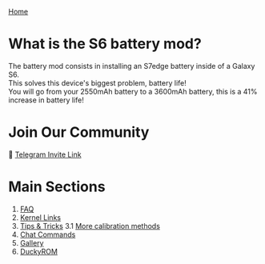[Home](/index.md)

# What is the S6 battery mod?
The battery mod consists in installing an S7edge battery inside of a Galaxy S6. <br/>
This solves this device's biggest problem, battery life! <br/>
You will go from your 2550mAh battery to a 3600mAh battery, this is a 41% increase in battery life!

# Join Our Community
💬 [Telegram Invite Link](https://t.me/BatteryMod)

# Main Sections
1. [FAQ](/faq.md)
2. [Kernel Links](/links.md)
3. [Tips & Tricks](/statsreset.md)
  3.1 [More calibration methods](/calibration.md)
4. [Chat Commands](/commands.md)
5. [Gallery](/gallery.md)
6. [DuckyROM](/duckyrom.md)
